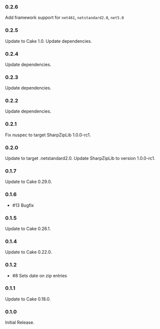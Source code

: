 ### 0.2.6
Add framework support for `net461`, `netstandard2.0`, `net5.0`

### 0.2.5
Update to Cake 1.0.
Update dependencies.

### 0.2.4
Update dependencies.

### 0.2.3
Update dependencies.

### 0.2.2
Update dependencies.

### 0.2.1
Fix nuspec to target SharpZipLib 1.0.0-rc1.

### 0.2.0
Update to target .netstandard2.0.
Update SharpZipLib to version 1.0.0-rc1.

### 0.1.7
Update to Cake 0.29.0.

### 0.1.6
* #13 Bugfix

### 0.1.5
Update to Cake 0.26.1.

### 0.1.4
Update to Cake 0.22.0.

### 0.1.2
* #8 Sets date on zip entries

### 0.1.1
Update to Cake 0.18.0.

### 0.1.0
Initial Release.